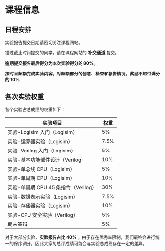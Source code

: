 # 课程信息

## 日程安排

实验报告提交日期请密切关注课程网站。

错过截止时间提交的同学，请在课程网站的 **补交通道** 提交。

**逾期提交报告最后得分为本次实验得分的 80%。**

**按时且超额完成实验内容，对超额部分的创意、检查和报告情况，奖励不超过满分的 10%**

## 各次实验权重

各个实验占总成绩的权重如下：

| 实验项目                     | 权重   |
| ------------------------ | ---- |
| 实验-Logisim 入门（Logisim）    | 5%   |
| 实验-运算器实验（Logisim）        | 7.5% |
| 实验-Verilog 入门（Logisim）    | 5%   |
| 实验-基本功能部件设计（Verilog）     | 10%  |
| 实验-单总线 CPU（Logisim）       | 5%   |
| 实验-单周期 CPU（Logisim）       | 10%  |
| 实验-单周期 CPU 45 条指令（Verilog） | 30%  |
| 实验-数据表示实验（Logisim）       | 7.5% |
| 实验-存储器实验（Logisim）        | 10%  |
| 实验-CPU 安全实验（Verilog）      | 5%  |
| 期末答辩      | 5%  |

对于大部分实验，**实验报告占比 40%** ，由于存在优秀率限制，我们最终会进行统一的保序调分，因此大家的总评成绩可能会与实验总成绩存在一定的差异。
